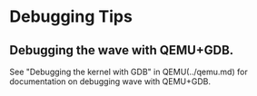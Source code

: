 # Debugging Tips

## Debugging the wave with QEMU+GDB.

See "Debugging the kernel with GDB" in QEMU(../qemu.md) for documentation on
debugging wave with QEMU+GDB.
